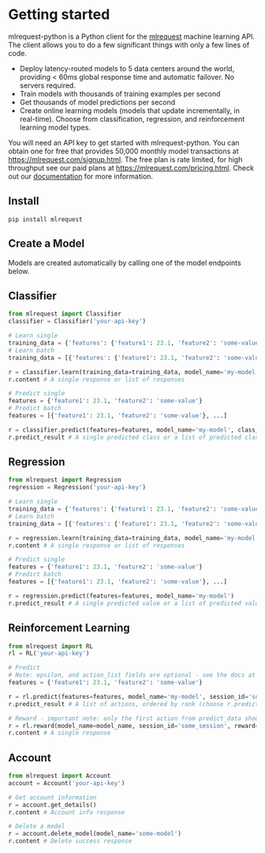 # Getting started
mlrequest-python is a Python client for the [mlrequest](https://mlrequest.com) machine learning API. The client allows you to do a few significant things with only a few lines of code.

* Deploy latency-routed models to 5 data centers around the world, providing < 60ms global response time and automatic failover. No servers required.
* Train models with thousands of training examples per second
* Get thousands of model predictions per second
* Create online learning models (models that update incrementally, in real-time). Choose from classification, regression, and reinforcement learning model types.

You will need an API key to get started with mlrequest-python. You can obtain one for free that provides 50,000 monthly model transactions at https://mlrequest.com/signup.html. The free plan is rate limited, for high throughput see our paid plans at https://mlrequest.com/pricing.html. Check out our [documentation](https://docs.mlrequest.com) for more information.

## Install
```
pip install mlrequest
```
## Create a Model
Models are created automatically by calling one of the model endpoints below.

## Classifier
```python
from mlrequest import Classifier
classifier = Classifier('your-api-key')

# Learn single
training_data = {'features': {'feature1': 23.1, 'feature2': 'some-value'}, 'label': 1}
# Learn batch
training_data = [{'features': {'feature1': 23.1, 'feature2': 'some-value'}, 'label': 1}, ...]

r = classifier.learn(training_data=training_data, model_name='my-model', class_count=2)
r.content # A single response or list of responses

# Predict single
features = {'feature1': 23.1, 'feature2': 'some-value'}
# Predict batch
features = [{'feature1': 23.1, 'feature2': 'some-value'}, ...]

r = classifier.predict(features=features, model_name='my-model', class_count=2)
r.predict_result # A single predicted class or a list of predicted classes
```

## Regression
```python
from mlrequest import Regression
regression = Regression('your-api-key')

# Learn single
training_data = {'features': {'feature1': 23.1, 'feature2': 'some-value'}, 'label': 1.25}
# Learn batch
training_data = [{'features': {'feature1': 23.1, 'feature2': 'some-value'}, 'label': 1.25}, ...]

r = regression.learn(training_data=training_data, model_name='my-model')
r.content # A single response or list of responses

# Predict single
features = {'feature1': 23.1, 'feature2': 'some-value'}
# Predict batch
features = [{'feature1': 23.1, 'feature2': 'some-value'}, ...]

r = regression.predict(features=features, model_name='my-model')
r.predict_result # A single predicted value or a list of predicted values
```

## Reinforcement Learning
```python
from mlrequest import RL
rl = RL('your-api-key')

# Predict
# Note: epsilon, and action_list fields are optional - see the docs at https://docs.mlrequest.com for more information
features = {'feature1': 23.1, 'feature2': 'some-value'}

r = rl.predict(features=features, model_name='my-model', session_id='some-session-id', negative_reward=0, action_count=2)
r.predict_result # A list of actions, ordered by rank (choose r.predict_data[0] for the best action)

# Reward - important note: only the first action from predict_data should be rewarded. Other actions can be used but should not be rewarded.
r = rl.reward(model_name=model_name, session_id='some_session', reward=1)
r.content # A single response
```

## Account
```python
from mlrequest import Account
account = Account('your-api-key')

# Get account information
r = account.get_details()
r.content # Account info response

# Delete a model
r = account.delete_model(model_name='some-model')
r.content # Delete success response
```
